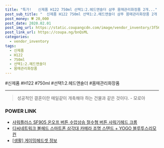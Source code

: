 ```yaml
--- 
title: "특가!   신제품 H122 750ml 선택1:2.헤드앤숄더 샴푸 몸매관리화장품 2개..." 
post_sub_title: "  신제품 H122 750ml 선택1:2.헤드앤숄더 샴푸 몸매관리화장품 2개 H121 슈프림 컨디셔너 헤드앤숄더 선택2:1.헤드앤숄더 린스" 
post_money: ₩ 20,000 
post_date: 2020.02.01 
post_img_url: https://static.coupangcdn.com/image/vendor_inventory/3f56/4f61c547606f74756a2b2a858876774a5798822723903bcc5c67a8ef94bc.jpg 
post_link_url: https://coupa.ng/bnQsML 
categories: 
  - vendor_inventory 
tags: 
  - 신제품 
  - H122 
  - 750ml 
  - 선택1:2.헤드앤숄더 
  - 몸매관리화장품 
--- 
```

  #신제품 #H122 #750ml #선택1:2.헤드앤숄더 #몸매관리화장품 
<hr> 

> 성공적인 결혼이란 매일같이 개축해야 하는 건물과 같은 것이다. - 모로아 


### POWER LINK

* <a href="https://blog.naver.com/sakai111/221783545023" target="_blank">샤워플러스 SF905 온오프 버튼 수압상승 절수형 버튼 샤워기헤드 크롬</a>
* <a href="https://blog.naver.com/santokki14/221783873782" target="_blank">디씨네트워크 볼헤드 스마트폰 삼각대 카메라 조명 스탠드 + YOGO 블루투스리모컨</a>
* <a href="https://blog.naver.com/santokki14/221770064464" target="_blank"> [생활] 게이밍헤드셋 정보 </a>
